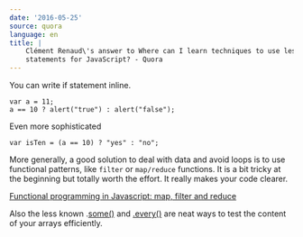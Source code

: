 ```yaml
---
date: '2016-05-25'
source: quora
language: en
title: |
    Clément Renaud\'s answer to Where can I learn techniques to use less IF
    statements for JavaScript? - Quora
---
```


You can write if statement inline.

    var a = 11; 
    a == 10 ? alert("true") : alert("false");

Even more sophisticated

    var isTen = (a == 10) ? "yes" : "no";

More generally, a good solution to deal with data and avoid loops is to
use functional patterns, like `filter` or `map/reduce` functions. It is
a bit tricky at the beginning but totally worth the effort. It really
makes your code clearer.

[Functional programming in Javascript: map, filter and
reduce](http://cryto.net/~joepie91/blog/2015/05/04/functional-programming-in-javascript-map-filter-reduce/)

Also the less known
.[some()](https://developer.mozilla.org/en-US/docs/Web/JavaScript/Reference/Global_Objects/Array/some)
and
[.every()](https://developer.mozilla.org/en-US/docs/Web/JavaScript/Reference/Global_Objects/Array/every)
are neat ways to test the content of your arrays efficiently.
